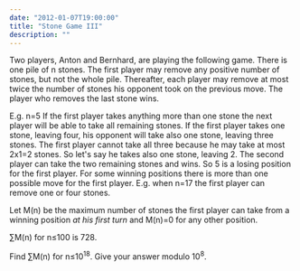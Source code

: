 ```yaml
---
date: "2012-01-07T19:00:00"
title: "Stone Game III"
description: ""
---
```


<p>
Two players, Anton and Bernhard, are playing the following game.
There is one pile of n stones.
The first player may remove any positive number of stones, but not the whole pile.
Thereafter, each player may remove at most twice the number of stones his opponent took on the previous move.
The player who removes the last stone wins.
</p>
<p>
E.g. n=5
If the first player takes anything more than one stone the next player will be able to take all remaining stones.
If the first player takes one stone, leaving four, his opponent will take also one stone, leaving three stones.
The first player cannot take all three because he may take at most 2x1=2 stones. So let's say he takes also one stone, leaving 2. The second player can take the two remaining stones and wins.
So 5 is a losing position for the first player.
For some winning positions there is more than one possible move for the first player.
E.g. when n=17 the first player can remove one or four stones.
</p>
<p>
Let M(n) be the maximum number of stones the first player can take from a winning position <i>at his first turn</i> and M(n)=0 for any other position.
</p>
<p>
∑M(n) for n≤100 is 728.
</p>
<p>
Find  ∑M(n) for n≤10<sup>18</sup>.
Give your answer modulo 10<sup>8</sup>.
</p>

